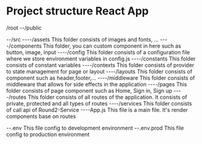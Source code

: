 # Project structure React App

/root
--/public

--/src
----/assets      This folder consists of images and fonts, ...
----/components  This folder, you can custom component in here such as button, image, input
----/config      This folder consists of a configuration file where we store environment variables in config.js
----/constants   This folder consists of  constant variables
----/contexts    This folder consists of provider to state management for page or layout
----/layouts     This folder consists of component such as header,footer,...
----/middleware  This folder consists of middleware that allows for side effects in the application
----/pages       This folder consists of page component such as Home, Sign in, Sign up
----/routes      This folder consists of all routes of the application. It consists of private, protected and all types of routes
----/services    This folder consists of call api of Round2-Service
----App.js       This file is a main file. It's render components base on routes

--.env           This file config to development environment
--.env.prod      This file config to production environment